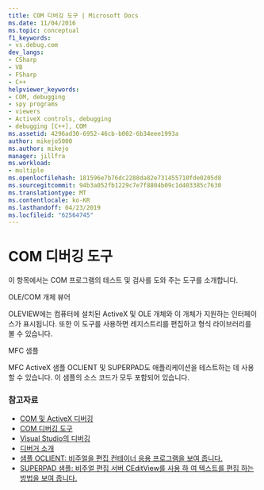 ```yaml
---
title: COM 디버깅 도구 | Microsoft Docs
ms.date: 11/04/2016
ms.topic: conceptual
f1_keywords:
- vs.debug.com
dev_langs:
- CSharp
- VB
- FSharp
- C++
helpviewer_keywords:
- COM, debugging
- spy programs
- viewers
- ActiveX controls, debugging
- debugging [C++], COM
ms.assetid: 4296ad30-6952-46cb-b002-6b34eee1993a
author: mikejo5000
ms.author: mikejo
manager: jillfra
ms.workload:
- multiple
ms.openlocfilehash: 181596e7b76dc2288da82e731455710fde0205d8
ms.sourcegitcommit: 94b3a052fb1229c7e7f8804b09c1d403385c7630
ms.translationtype: MT
ms.contentlocale: ko-KR
ms.lasthandoff: 04/23/2019
ms.locfileid: "62564745"
---
```

# <a name="com-debugging-tools"></a>COM 디버깅 도구

이 항목에서는 COM 프로그램의 테스트 및 검사를 도와 주는 도구를 소개합니다.

OLE/COM 개체 뷰어

OLEVIEW에는 컴퓨터에 설치된 ActiveX 및 OLE 개체와 이 개체가 지원하는 인터페이스가 표시됩니다. 또한 이 도구를 사용하면 레지스트리를 편집하고 형식 라이브러리를 볼 수 있습니다.

MFC 샘플

MFC ActiveX 샘플 OCLIENT 및 SUPERPAD도 애플리케이션을 테스트하는 데 사용할 수 있습니다. 이 샘플의 소스 코드가 모두 포함되어 있습니다.

### <a name="see-also"></a>참고자료

- [COM 및 ActiveX 디버깅](../debugger/com-and-activex-debugging.md)
- [COM 디버깅 도구](../debugger/com-debugging-tools.md)
- [Visual Studio의 디버깅](../debugger/index.md)
- [디버거 소개](../debugger/debugger-feature-tour.md)
- [샘플 OCLIENT: 비주얼을 편집 컨테이너 응용 프로그램을 보여 줍니다.](https://msdn.microsoft.com/library/8cd5c234-9a4e-4934-8f5d-bac189ad92c4)
- [SUPERPAD 샘플: 비주얼 편집 서버 CEditView를 사용 하 여 텍스트를 편집 하는 방법을 보여 줍니다.](https://msdn.microsoft.com/library/7b14e975-d986-4e6a-8289-226485cfcb72)